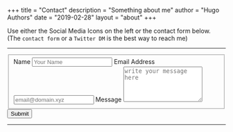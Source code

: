 +++
title = "Contact"
description = "Something about me"
author = "Hugo Authors"
date = "2019-02-28"
layout = "about"
+++

Use either the Social Media Icons on the  left or the contact form below.  
(The `contact form` or a `Twitter DM` is the best way to reach me)

---

<form id="fs-frm" name="simple-contact-form" accept-charset="utf-8" action="https://formspree.io/f/mvolgbnj" method="post">
  <fieldset id="fs-frm-inputs">
    <label for="full-name">Name</label>
    <input type="text" name="name" id="full-name" placeholder="Your Name" required="">
    <label for="email-address">Email Address</label>
    <input type="email" name="_replyto" id="email-address" placeholder="email@domain.xyz" required="">
    <label for="message">Message</label>
    <textarea rows="5" name="message" id="message" placeholder="write your message here" required=""></textarea>
    <input type="hidden" name="_subject" id="email-subject" value="Contact Form Submission">
  </fieldset>
  <input type="submit" value="Submit">
</form>

---

